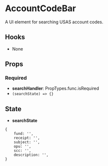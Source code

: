 # AccountCodeBar

A UI element for searching USAS account codes.

## Hooks

- None

## Props

### Required

- **searchHandler**: PropTypes.func.isRequired
- `(searchState) => {}`

## State

- **searchState**

```
{
    fund: '',
    receipt: '',
    subject: '',
    opu: '',
    scc: '',
    description: '',
}
```
